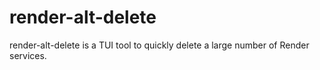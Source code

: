 # render-alt-delete

render-alt-delete is a TUI tool to quickly delete a large number of Render services.

